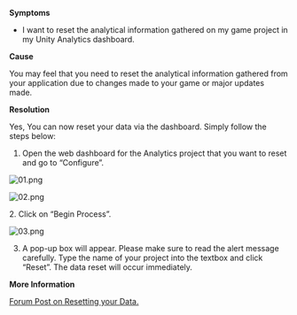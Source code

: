 

**Symptoms**


- I want to reset the analytical information gathered on my game project in my Unity Analytics dashboard.



**Cause**



You may feel that you need to reset the analytical information gathered from your application due to changes made to your game or major updates made.



**Resolution**



Yes, You can now reset your data via the dashboard. Simply follow the steps below:



1. Open the web dashboard for the Analytics project that you want to reset and go to “Configure”.



![01.png](/hc/article_attachments/115009035643/01.png)



![02.png](/hc/article_attachments/115009035663/02.png)



2. Click on “Begin Process”.



![03.png](/hc/article_attachments/115008906906/03.png)



3. A pop-up box will appear. Please make sure to read the alert message carefully. Type the name of your project into the textbox and click “Reset”. The data reset will occur immediately.



**More Information**



[Forum Post on Resetting your Data.](https://forum.unity3d.com/threads/new-data-reset-functionality.450831/)

